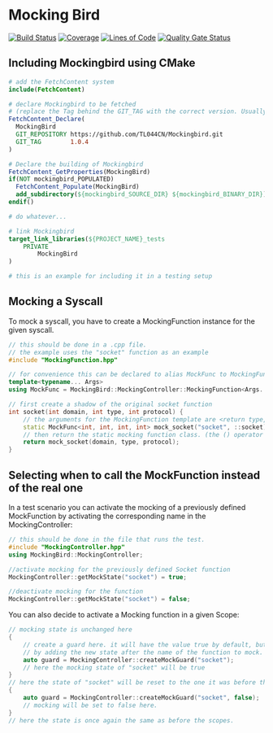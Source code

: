 # Mocking Bird

[![Build Status](https://jenkins.shodan.fyi/buildStatus/icon?job=MockingBird)](https://jenkins.shodan.fyi/job/MockingBird/)
[![Coverage](https://sonarqube.shodan.fyi/api/project_badges/measure?project=TL044CN_Mockingbird_755fb003-552a-42f2-84ab-937b11b0a8e5&metric=coverage&token=sqb_02a14556b1f737aac708a3ae7f4860f74d90ca91)](https://sonarqube.shodan.fyi/dashboard?id=TL044CN_Mockingbird_755fb003-552a-42f2-84ab-937b11b0a8e5)
[![Lines of Code](https://sonarqube.shodan.fyi/api/project_badges/measure?project=TL044CN_Mockingbird_755fb003-552a-42f2-84ab-937b11b0a8e5&metric=ncloc&token=sqb_02a14556b1f737aac708a3ae7f4860f74d90ca91)](https://sonarqube.shodan.fyi/dashboard?id=TL044CN_Mockingbird_755fb003-552a-42f2-84ab-937b11b0a8e5)
[![Quality Gate Status](https://sonarqube.shodan.fyi/api/project_badges/measure?project=TL044CN_Mockingbird_755fb003-552a-42f2-84ab-937b11b0a8e5&metric=alert_status&token=sqb_02a14556b1f737aac708a3ae7f4860f74d90ca91)](https://sonarqube.shodan.fyi/dashboard?id=TL044CN_Mockingbird_755fb003-552a-42f2-84ab-937b11b0a8e5)

## Including Mockingbird using CMake

```cmake
# add the FetchContent system
include(FetchContent)

# declare Mockingbird to be fetched
# (replace the Tag behind the GIT_TAG with the correct version. Usually the latest)
FetchContent_Declare(
  MockingBird
  GIT_REPOSITORY https://github.com/TL044CN/Mockingbird.git
  GIT_TAG        1.0.4
)

# Declare the building of Mockingbird
FetchContent_GetProperties(MockingBird)
if(NOT mockingbird_POPULATED)
  FetchContent_Populate(MockingBird)
  add_subdirectory(${mockingbird_SOURCE_DIR} ${mockingbird_BINARY_DIR})
endif()

# do whatever...

# link Mockingbird
target_link_libraries(${PROJECT_NAME}_tests
    PRIVATE 
        MockingBird
)

# this is an example for including it in a testing setup
```

## Mocking a Syscall

To mock a syscall, you have to create a MockingFunction instance for the given syscall.
```c++
// this should be done in a .cpp file.
// the example uses the "socket" function as an example
#include "MockingFunction.hpp"

// for convenience this can be declared to alias MockFunc to MockingFunction
template<typename... Args>
using MockFunc = MockingBird::MockingController::MockingFunction<Args...>;

// first create a shadow of the original socket function
int socket(int domain, int type, int protocol) {
    // the arguments for the MockingFunction template are <return type, argument types...>
    static MockFunc<int, int, int, int> mock_socket("socket", ::socket);
    // then return the static mocking function class. (the () operator is overloaded for calling the function)
    return mock_socket(domain, type, protocol);
}
```

## Selecting when to call the MockFunction instead of the real one

In a test scenario you can activate the mocking of a previously defined MockFunction
by activating the corresponding name in the MockingController:
```c++
// this should be done in the file that runs the test.
#include "MockingController.hpp"
using MockingBird::MockingController;

//activate mocking for the previously defined Socket function
MockingController::getMockState("socket") = true;

//deactivate mocking for the function
MockingController::getMockState("socket") = false;
```

You can also decide to activate a Mocking function in a given Scope:

```c++
// mocking state is unchanged here
{
    // create a guard here. it will have the value true by default, but that can be changed
    // by adding the new state after the name of the function to mock.
    auto guard = MockingController::createMockGuard("socket");
    // here the mocking state of "socket" will be true
}
// here the state of "socket" will be reset to the one it was before the guard was created
{
    auto guard = MockingController::createMockGuard("socket", false);
    // mocking will be set to false here.
}
// here the state is once again the same as before the scopes.
```
